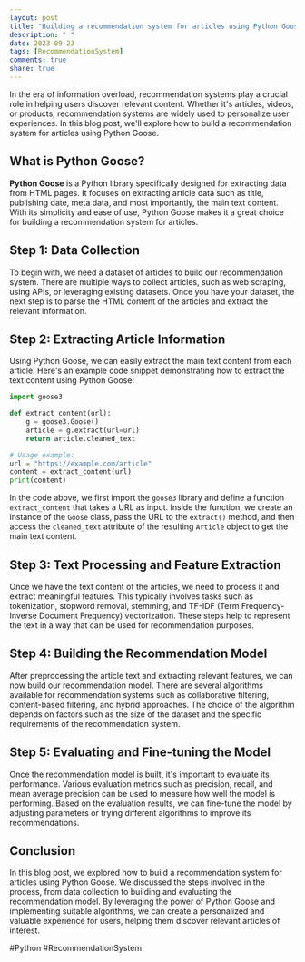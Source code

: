 ```yaml
---
layout: post
title: "Building a recommendation system for articles using Python Goose"
description: " "
date: 2023-09-23
tags: [RecommendationSystem]
comments: true
share: true
---
```


In the era of information overload, recommendation systems play a crucial role in helping users discover relevant content. Whether it's articles, videos, or products, recommendation systems are widely used to personalize user experiences. In this blog post, we'll explore how to build a recommendation system for articles using Python Goose.

## What is Python Goose?

**Python Goose** is a Python library specifically designed for extracting data from HTML pages. It focuses on extracting article data such as title, publishing date, meta data, and most importantly, the main text content. With its simplicity and ease of use, Python Goose makes it a great choice for building a recommendation system for articles.

## Step 1: Data Collection

To begin with, we need a dataset of articles to build our recommendation system. There are multiple ways to collect articles, such as web scraping, using APIs, or leveraging existing datasets. Once you have your dataset, the next step is to parse the HTML content of the articles and extract the relevant information.

## Step 2: Extracting Article Information

Using Python Goose, we can easily extract the main text content from each article. Here's an example code snippet demonstrating how to extract the text content using Python Goose:

```python
import goose3

def extract_content(url):
    g = goose3.Goose()
    article = g.extract(url=url)
    return article.cleaned_text

# Usage example:
url = "https://example.com/article"
content = extract_content(url)
print(content)
```

In the code above, we first import the `goose3` library and define a function `extract_content` that takes a URL as input. Inside the function, we create an instance of the `Goose` class, pass the URL to the `extract()` method, and then access the `cleaned_text` attribute of the resulting `Article` object to get the main text content.

## Step 3: Text Processing and Feature Extraction

Once we have the text content of the articles, we need to process it and extract meaningful features. This typically involves tasks such as tokenization, stopword removal, stemming, and TF-IDF (Term Frequency-Inverse Document Frequency) vectorization. These steps help to represent the text in a way that can be used for recommendation purposes.

## Step 4: Building the Recommendation Model

After preprocessing the article text and extracting relevant features, we can now build our recommendation model. There are several algorithms available for recommendation systems such as collaborative filtering, content-based filtering, and hybrid approaches. The choice of the algorithm depends on factors such as the size of the dataset and the specific requirements of the recommendation system.

## Step 5: Evaluating and Fine-tuning the Model

Once the recommendation model is built, it's important to evaluate its performance. Various evaluation metrics such as precision, recall, and mean average precision can be used to measure how well the model is performing. Based on the evaluation results, we can fine-tune the model by adjusting parameters or trying different algorithms to improve its recommendations.

## Conclusion

In this blog post, we explored how to build a recommendation system for articles using Python Goose. We discussed the steps involved in the process, from data collection to building and evaluating the recommendation model. By leveraging the power of Python Goose and implementing suitable algorithms, we can create a personalized and valuable experience for users, helping them discover relevant articles of interest.

#Python #RecommendationSystem